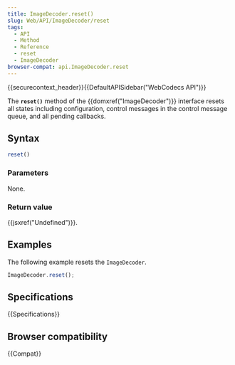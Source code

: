 ```yaml
---
title: ImageDecoder.reset()
slug: Web/API/ImageDecoder/reset
tags:
  - API
  - Method
  - Reference
  - reset
  - ImageDecoder
browser-compat: api.ImageDecoder.reset
---
```

{{securecontext_header}}{{DefaultAPISidebar("WebCodecs API")}}

The **`reset()`** method of the {{domxref("ImageDecoder")}} interface resets all states including configuration, control messages in the control message queue, and all pending callbacks.

## Syntax

```js
reset()
```

### Parameters

None.

### Return value

{{jsxref("Undefined")}}.

## Examples

The following example resets the `ImageDecoder`.

```js
ImageDecoder.reset();
```

## Specifications

{{Specifications}}

## Browser compatibility

{{Compat}}
